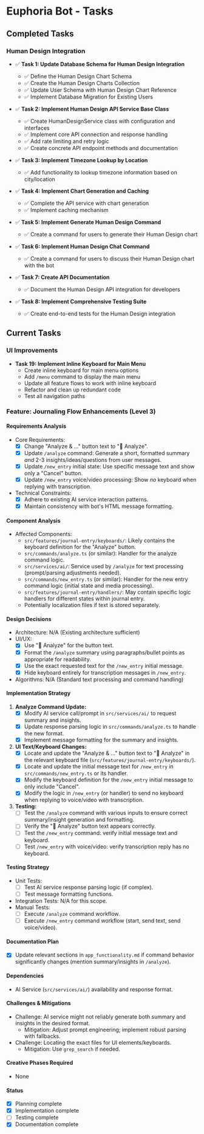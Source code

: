 # Euphoria Bot - Tasks

## Completed Tasks

### Human Design Integration
- ✅ **Task 1: Update Database Schema for Human Design Integration**
  - ✅ Define the Human Design Chart Schema
  - ✅ Create the Human Design Charts Collection
  - ✅ Update User Schema with Human Design Chart Reference
  - ✅ Implement Database Migration for Existing Users

- ✅ **Task 2: Implement Human Design API Service Base Class**
  - ✅ Create HumanDesignService class with configuration and interfaces
  - ✅ Implement core API connection and response handling
  - ✅ Add rate limiting and retry logic
  - ✅ Create concrete API endpoint methods and documentation

- ✅ **Task 3: Implement Timezone Lookup by Location**
  - ✅ Add functionality to lookup timezone information based on city/location

- ✅ **Task 4: Implement Chart Generation and Caching**
  - ✅ Complete the API service with chart generation
  - ✅ Implement caching mechanism

- ✅ **Task 5: Implement Generate Human Design Command**
  - ✅ Create a command for users to generate their Human Design chart

- ✅ **Task 6: Implement Human Design Chat Command**
  - ✅ Create a command for users to discuss their Human Design chart with the bot

- ✅ **Task 7: Create API Documentation**
  - ✅ Document the Human Design API integration for developers

- ✅ **Task 8: Implement Comprehensive Testing Suite**
  - ✅ Create end-to-end tests for the Human Design integration

## Current Tasks

### UI Improvements
- **Task 19: Implement Inline Keyboard for Main Menu**
  - Create inline keyboard for main menu options
  - Add `/menu` command to display the main menu
  - Update all feature flows to work with inline keyboard
  - Refactor and clean up redundant code
  - Test all navigation paths

### Feature: Journaling Flow Enhancements (Level 3)

#### Requirements Analysis
- Core Requirements:
  - [x] Change "Analyze & ..." button text to "🍑 Analyze".
  - [x] Update `/analyze` command: Generate a short, formatted summary *and* 2-3 insights/ideas/questions from user messages.
  - [x] Update `/new_entry` initial state: Use specific message text and show only a "Cancel" button.
  - [x] Update `/new_entry` voice/video processing: Show *no* keyboard when replying with transcription.
- Technical Constraints:
  - [x] Adhere to existing AI service interaction patterns.
  - [x] Maintain consistency with bot's HTML message formatting.

#### Component Analysis
- Affected Components:
  - `src/features/journal-entry/keyboards/`: Likely contains the keyboard definition for the "Analyze" button.
  - `src/commands/analyze.ts` (or similar): Handler for the analyze command logic.
  - `src/services/ai/`: Service used by `/analyze` for text processing (prompt/parsing adjustments needed).
  - `src/commands/new_entry.ts` (or similar): Handler for the new entry command logic (initial state and media processing).
  - `src/features/journal-entry/handlers/`: May contain specific logic handlers for different states within journal entry.
  - Potentially localization files if text is stored separately.

#### Design Decisions
- Architecture: N/A (Existing architecture sufficient)
- UI/UX:
  - [x] Use "🍑 Analyze" for the button text.
  - [x] Format the `/analyze` summary using paragraphs/bullet points as appropriate for readability.
  - [x] Use the exact requested text for the `/new_entry` initial message.
  - [x] Hide keyboard entirely for transcription messages in `/new_entry`.
- Algorithms: N/A (Standard text processing and command handling)

#### Implementation Strategy
1. **Analyze Command Update:**
   - [x] Modify AI service call/prompt in `src/services/ai/` to request summary and insights.
   - [x] Update response parsing logic in `src/commands/analyze.ts` to handle the new format.
   - [x] Implement message formatting for the summary and insights.
2. **UI Text/Keyboard Changes:**
   - [x] Locate and update the "Analyze & ..." button text to "🍑 Analyze" in the relevant keyboard file (`src/features/journal-entry/keyboards/`).
   - [x] Locate and update the initial message text for `/new_entry` in `src/commands/new_entry.ts` or its handler.
   - [x] Modify the keyboard definition for the `/new_entry` initial message to only include "Cancel".
   - [x] Modify the logic in `/new_entry` (or handler) to send no keyboard when replying to voice/video with transcription.
3. **Testing:**
   - [ ] Test the `/analyze` command with various inputs to ensure correct summary/insight generation and formatting.
   - [ ] Verify the "🍑 Analyze" button text appears correctly.
   - [ ] Test the `/new_entry` command: verify initial message text and keyboard.
   - [ ] Test `/new_entry` with voice/video: verify transcription reply has no keyboard.

#### Testing Strategy
- Unit Tests:
  - [ ] Test AI service response parsing logic (if complex).
  - [ ] Test message formatting functions.
- Integration Tests: N/A for this scope.
- Manual Tests:
  - [ ] Execute `/analyze` command workflow.
  - [ ] Execute `/new_entry` command workflow (start, send text, send voice/video).

#### Documentation Plan
- [x] Update relevant sections in `app_functionality.md` if command behavior significantly changes (mention summary/insights in `/analyze`).

#### Dependencies
- AI Service (`src/services/ai/`) availability and response format.

#### Challenges & Mitigations
- Challenge: AI service might not reliably generate both summary and insights in the desired format.
  - Mitigation: Adjust prompt engineering; implement robust parsing with fallbacks.
- Challenge: Locating the exact files for UI elements/keyboards.
  - Mitigation: Use `grep_search` if needed.

#### Creative Phases Required
- None

#### Status
- [x] Planning complete
- [x] Implementation complete
- [ ] Testing complete
- [x] Documentation complete
